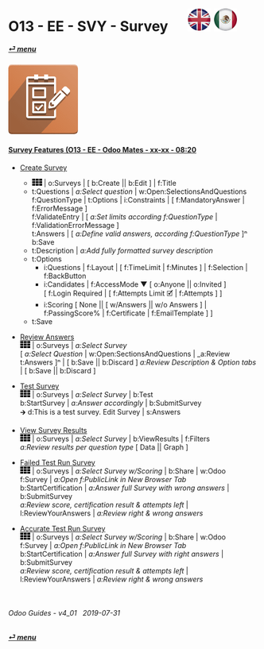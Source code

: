 # O13 - EE - SVY - Survey &nbsp;&nbsp;&nbsp;&nbsp; [![en-uk](/doc/img/en-uk_flag_button_small.png)](/en-uk/o13/ee/svy/en-uk-o13-ee-svy-survey-guides.md) [ ![es-mx](/doc/img/es-mx_flag_button_small.png)](/es-mx/o13/ee/svy/es-mx-o13-ee-svy-survey-guides.md)
#### [_&#x23CE; menu_](/es-mx/o13/ee/es-mx-o13-ee-guides-menu.md)  
### ![svy](/doc/img/survey.png)

#### [Survey Features (O13 - EE - Odoo Mates - xx-xx - 08:20](https://youtube.com/embed/hFTR26TL0gA?autoplay=1&start=0&end=0&rel=0&nocount)<br>

- [Create Survey](https://youtube.com/embed/hFTR26TL0gA?autoplay=1&start=0&end=1m14s&rel=0)  
  - ![apps](/doc/img/apps.png) | o:Surveys | \[ b:Create || b:Edit \] | f:Title  
  - t:Questions | _a:Select question_ | w:Open:SelectionsAndQuestions  
    f:QuestionType | t:Options | i:Constraints | \[ f:MandatoryAnswer | f:ErrorMessage \]  
    f:ValidateEntry | \[ _a:Set limits according f:QuestionType_ | f:ValidationErrorMessage \]  
    t:Answers | \[ _a:Define valid answers, according f:QuestionType_ ]&#x207F;  
    b:Save  
  - t:Description | _a:Add fully formatted survey description_  
  - t:Options  
    - i:Questions | f:Layout | \[ f:TimeLimit | f:Minutes ] | f:Selection | f:BackButton  
    - i:Candidates | f:AccessMode &#x25BC; \[ o:Anyone || o:Invited \]  
      \[ f:Login Required | \[ f:Attempts Limit &#x1F5F9; | f:Attempts \] \]  
    - i:Scoring \[ None || \[ w/Answers || w/o Answers \] | f:PassingScore% | f:Certificate | f:EmailTemplate \] \]  
  - t:Save  

- [Review Answers](https://youtube.com/embed/hFTR26TL0gA?autoplay=1&start=5m22ss&end=6m24s&rel=0)  
  ![apps](/doc/img/apps.png) | o:Surveys | _a:Select Survey_  
  \[ _a:Select Question_ | w:Open:SectionsAndQuestions | _a:Review t:Answers \]&#x207F; | \[ b:Save || b:Discard \]
  _a:Review Description & Option tabs_ | \[ b:Save || b:Discard \]
  
- [Test Survey](https://youtube.com/embed/hFTR26TL0gA?autoplay=1&start=1m15s&end=2m28s&rel=0)  
  ![apps](/doc/img/apps.png) | o:Surveys | _a:Select Survey_ | b:Test  
  b:StartSurvey |  _a:Answer accordingly_ | b:SubmitSurvey  
  &#x1F872; d:This is a test survey. Edit Survey | s:Answers  

- [View Survey Results](https://youtube.com/embed/hFTR26TL0gA?autoplay=1&start=2m28ss&end=2m55s&rel=0)   
  ![apps](/doc/img/apps.png) | o:Surveys | _a:Select Survey_ | b:ViewResults | f:Filters  
  _a:Review results per question type_ \[ Data || Graph ]  

- [Failed Test Run Survey](https://youtube.com/embed/hFTR26TL0gA?autoplay=1&start=3m24s&end=4m30s&rel=0)  
  ![apps](/doc/img/apps.png) | o:Surveys | _a:Select Survey w/Scoring_ | b:Share | w:Odoo  
  f:Survey | _a:Open f:PublicLink in New Browser Tab_  
  b:StartCertification | _a:Answer full Survey with wrong answers_ | b:SubmitSurvey  
  _a:Review score, certification result & attempts left_ | l:ReviewYourAnswers | _a:Review right & wrong answers_  
  
- [Accurate Test Run Survey](https://youtube.com/embed/hFTR26TL0gA?autoplay=1&start=7m13s&end=0&rel=0)  
  ![apps](/doc/img/apps.png) | o:Surveys | _a:Select Survey w/Scoring_ | b:Share | w:Odoo  
  f:Survey | _a:Open f:PublicLink in New Browser Tab_  
  b:StartCertification | _a:Answer full Survey with right answers_ | b:SubmitSurvey  
  _a:Review score, certification result & attempts left_ | l:ReviewYourAnswers | _a:Review right & wrong answers_  

<br>

###### Odoo Guides - v4_01 &nbsp; 2019-07-31  
**[_&#x23CE; menu_](/es-mx/o13/ee/es-mx-o13-ee-guides-menu.md)**  
